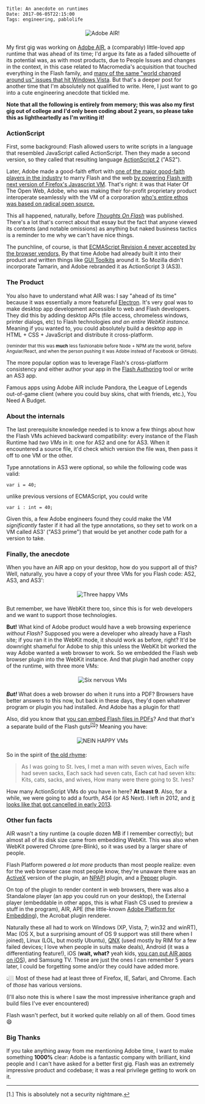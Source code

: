     Title: An anecdote on runtimes
    Date: 2017-06-05T22:15:00
    Tags: engineering, pablolife

<div style="max-width: 300px; margin: 20px auto; text-align:center">
<img src="/img/2017/06/adobe_air_logo.jpg" alt="Adobe AIR!" style="display: inline;" />
</div>

My first gig was working on [Adobe AIR][10], a (comparably) little-loved app
runtime that was ahead of its time; I'd argue its fate as a faded silhouette of
its potential was, as with most products, due to People Issues and changes in
the context, in this case related to Macromedia's acquisition that touched
everything in the Flash family, and [many of the same "world changed around us"
issues that hit Windows Vista][19]. But that's a deeper post for another time
that I'm absolutely not qualified to write. Here, I just want to go into a
cute engineering anecdote that tickled me.

**Note that all the following is entirely from memory; this was also my first
gig out of college and I'd only been coding about 2 years, so please take this
as lightheartedly as I'm writing it!**

<!-- more -->

<h3 id="actionscript">ActionScript</h3>

First, some background: Flash allowed users to write scripts in a language that
resembled JavaScript called ActionScript. Then they made a second version, so
they called that resulting language [ActionScript 2][3] ("AS2").

Later, Adobe made a good-faith effort with [one of the major good-faith players
in the industry][5] to marry Flash and the web [by powering Flash with next
version of Firefox's Javascript VM][4]. That's right: it was that Hater Of The
Open Web, Adobe, who was making their for-profit proprietary product
interoperate seamlessly with the VM of a corporation [who's entire ethos was
based on radical open source.][6]

This all happened, naturally, before [_Thoughts On Flash_][7] was published.
There's a lot that's correct about that essay but the fact that anyone viewed
its contents (and notable omissions) as anything but naked business tactics is a
reminder to me why we can't have nice things.

The punchline, of course, is that [ECMAScript Revision 4 never accepted by the
browser vendors,][8] By that time Adobe had already built it into their product
and written things like [GUI Toolkits][9] around it. So Mozilla didn't
incorporate Tamarin, and Adobe rebranded it as ActionScript 3 (AS3).

<h3 id="the-product">The Product</h3>

You also have to understand what AIR was: I say "ahead of its time" because it
was essentially a more featureful [Electron][1]. It's very goal was to make
desktop app development accessible to web and Flash developers. They did this by
adding desktop APIs (file access, chromeless windows, printer dialogs, etc) to
Flash technologies _and an entire WebKit instance._ Meaning if you wanted to,
you could absolutely build a desktop app in HTML + CSS + JavaScript and
distribute it cross-platform.

<small>(reminder that this was **much** less fashionable before Node + NPM ate
the world, before Angular/React, and when the person pushing it was Adobe
instead of Facebook or GitHub).</small>

The more popular option was to leverage Flash's cross-platform consistency and
either author your app in the [Flash Authoring][11] tool or write an AS3 app.

Famous apps using Adobe AIR include Pandora, the League of Legends out-of-game
client (where you could buy skins, chat with friends, etc.), You Need A Budget.

<h3 id="about-the-internals">About the internals</h3>

The last prerequisite knowledge needed is to know a few things about how the
Flash VMs achieved backward compatibility: every instance of the Flash Runtime
had _two VMs_ in it: one for AS2 and one for AS3. When it encountered a source
file, it'd check which version the file was, then pass it off to one VM or the
other.

Type annotations in AS3 were optional, so while the following code was valid:

```
var i = 40;
```

unlike previous versions of ECMAScript, you could write

```
var i : int = 40;
```

Given this, a few Adobe engineers found they could make the VM _significantly_
faster if it had all the type annotations, so they set to work on a VM called
AS3' ("AS3 prime") that would be yet another code path for a version to take.

<h3 id="finally-the-anecdote">Finally, the anecdote</h3>

When you have an AIR app on your desktop, how do you support all of this? Well,
naturally, you have a copy of your three VMs for you Flash code: AS2, AS3, and
AS3':

<div style="max-width: 700px; margin: 20px auto; text-align:center">
<img src="/img/2017/06/basic_VMs.png" alt="Three happy VMs" style="display: inline;" />
</div>

But remember, we have WebKit there too, since this is for web developers and we
want to support those technologies.

**But!** What kind of Adobe product would have a web browsing experience
_without Flash?_ Supposed you were a developer who already have a Flash site; if
you ran it in the WebKit mode, it should work as before, right? It'd be
downright shameful for Adobe to ship this unless the WebKit bit worked the way
Adobe wanted a web browser to work. So we embedded the Flash web browser plugin
into the WebKit instance. And that plugin had another copy of the runtime, with
three more VMs:

<div style="max-width: 700px; margin: 20px auto; text-align:center">
<img src="/img/2017/06/with_npapi_plugin.png" alt="Six nervous VMs" style="display: inline;" />
</div>

_**But!**_ What does a web browser do when it runs into a PDF? Browsers have
better answers to this now, but back in these days, they'd open whatever program
or plugin you had installed. And Adobe has a plugin for that!

Also, did you know that [you can embed Flash files in PDFs][12]? And that
_that's_ a separate build of the Flash guts<sup><a href="#fn1" id="ref1">\[1\]</a></sup>?
Meaning you have:

<div style="max-width: 700px; margin: 20px auto; text-align:center">
<img src="/img/2017/06/with_acrobat_plugin.png" alt="NEIN HAPPY VMs" style="display: inline;" />
</div>

So in the spirit of [the old rhyme][2]:

> As I was going to St. Ives,
> I met a man with seven wives,
> Each wife had seven sacks,
> Each sack had seven cats,
> Each cat had seven kits:
> Kits, cats, sacks, and wives,
> How many were there going to St. Ives?

How many ActionScript VMs do you have in here?  **At least 9**. Also, for a
while, we were going to add a fourth, AS4 (or AS Next). I left in 2012, and [it
looks like that got cancelled in early 2013][20].

<h3 id="other-fun-facts">Other fun facts</h3>

AIR wasn't a tiny runtime (a couple dozen MB if I remember correctly); but
almost all of its disk size came from embedding WebKit. This was also when
WebKit powered Chrome (pre-Blink), so it was used by a larger share of people.

Flash Platform powered _a lot more_ products than most people realize: even for
the web browser case most people know, they're unaware there was an [ActiveX][14]
version of the plugin, an [NPAPI][15] plugin, and a [Pepper][16] plugin.

On top of the plugin to render content in web browsers, there was also a
Standalone player (an app you could run on your desktop), the External player
(embeddable in other apps, this is what Flash CS used to preview a stuff in the
program), AIR, APE (the little-known [Adobe Platform for Embedding][13]),
the Acrobat plugin renderer.

Naturally these all had to work on Windows (XP, Vista, 7; win32 and winRT), Mac
(OS X, but a surprising amount of OS 9 support was still there when I joined),
Linux (LOL, but mostly Ubuntu), [QNX][17] (used mostly by RIM for a few failed
devices; I love when people in suits make deals), Android (it was a
differentiating feature!), iOS (**wait, what?** yeah kids, [you can put AIR apps
on iOS][18]), and Samsung TV. These are just the ones I can remember 5 years
later, I could be forgetting some and/or they could have added more.

👆🏼 Most of these had at least three of Firefox, IE, Safari, and Chrome. Each
of _those_ has various versions.

(I'll also note this is where I saw the most impressive inheritance graph and
build files I've ever encountered)

Flash wasn't perfect, but it worked quite reliably on all of them. Good times 😄

<h3 id="big-thanks">Big Thanks</h3>

If you take anything away from me mentioning Adobe time, I want to make
something **1000%** clear: Adobe is a fantastic company with brilliant, kind
people and I can't have asked for a better first gig. Flash was an extremely
impressive product and codebase; it was a real privilege getting to work on it.

---
<p id="fn1">[1.] This is absolutely not a security nightmare.<a href="#ref1" title="Jump back to the text">↩</a></p>

   [1]: https://electron.atom.io/
   [2]: https://en.wikipedia.org/wiki/As_I_was_going_to_St_Ives
   [3]: https://en.wikipedia.org/wiki/ActionScript#ActionScript_2.0
   [4]: https://www-archive.mozilla.org/projects/tamarin/
   [5]: https://www.mozilla.org
   [6]: https://www.jwz.org/blog/2016/10/they-live-and-the-secret-history-of-the-mozilla-logo/
   [7]: https://www.apple.com/hotnews/thoughts-on-flash/
   [8]: https://www.quora.com/Why-was-ECMAScript-4-ES4-never-implemented-outside-ActionScript-3-at-Adobe
   [9]: http://flex.apache.org/
   [10]: http://www.adobe.com/products/air.html
   [11]: http://www.adobe.com/products/animate.html
   [12]: https://helpx.adobe.com/acrobat/using/adding-multimedia-pdfs.html
   [13]: https://blogs.adobe.com/csupdates/tag/ape/
   [14]: https://en.wikipedia.org/wiki/ActiveX
   [15]: https://en.wikipedia.org/wiki/NPAPI
   [16]: https://developer.chrome.com/native-client/pepper_stable
   [17]: http://www.qnx.com/content/qnx/en.html
   [18]: http://www.adobe.com/devnet/air/air_for_ios.html
   [19]: https://hackernoon.com/what-really-happened-with-vista-4ca7ffb5a1a
   [20]: http://www.yeahbutisitflash.com/?p=4812
